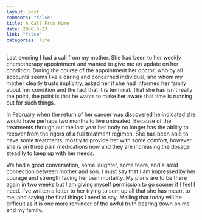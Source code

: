 ```yaml
--- 
layout: post
comments: "false"
title: A Call From Home
date: 2006-3-23
link: "false"
categories: life
---
```

Last evening I had a call from my mother. She had been to her weekly chemotherapy appointment and wanted to give me an update on her condition. During the course of the appointment her doctor, who by all accounts seems like a caring and concerned individual, and whom my mother clearly trusts implicitly, asked her if she had informed her family about her condition and the fact that it is terminal. That she has isn't really the point, the point is that he wants to make her aware that time is running out for such things.

In February when the return of her cancer was discovered he indicated she would have perhaps two months to live untreated. Because of the treatments through out the last year her body no longer has the ability to recover from the rigors of a full treatment regimen. She has been able to have some treatments, mostly to provide her with some comfort, however she is on three pain medications now and they are increasing the dosage steadily to keep up with her needs.

We had a good conversation, some laughter, some tears, and a solid connection between mother and son. I must say that I am impressed by her courage and strength facing her own mortality. My plans are to be there again in two weeks but I am giving myself permission to go sooner if I feel I need. I've written a letter to her trying to sum up all that she has meant to me, and saying the final things I need to say. Mailing that today will be difficult as it is one more reminder of the awful truth bearing down on me and my family.
